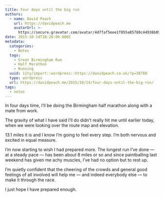 ```yaml
---
title: Four days until the big run
authors:
  - name: David Peach
    url: https://davidpeach.me
    avatarUrl: >-
      https://secure.gravatar.com/avatar/4d7faf5eee1f055a85788c44936b8995eaab6dfb004e7854ec747ccb272e91ee?s=96&d=mm&r=g
date: 2015-10-14T18:28:00.000Z
metadata:
  categories:
    - Notes
  tags:
    - Great Birmingham Run
    - Half Marathon
    - Running
  uuid: 11ty/import::wordpress::https://davidpeach.co.uk/?p=38788
  type: wordpress
  url: https://davidpeach.me/2015/10/14/four-days-until-the-big-run/
tags:
  - notes
---
```

In four days time, I’ll be doing the Birmingham half marathon along with a mate from work.

The gravity of what I have said I’ll do didn’t really hit me until earlier today, when we were looking over the route map and elevation.

13.1 miles it is and I know I’m going to feel every step. I’m both nervous and excited in equal measure.

I’m now starting to wish I had prepared more. The longest run I’ve done — at a steady pace — has been about 8 miles or so and since paintballing last weekend has given me achy muscles, I’ve had no option but to rest up.

I’m quietly confident that the cheering of the crowds and general good feelings of all involved will help me — and indeed everybody else — to make it through the race.

I just hope I have prepared enough.